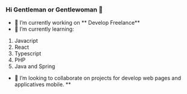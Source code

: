 ### Hi Gentleman or Gentlewoman 👋
<!--
**yomark14/yomark14** is a ✨ _special_ ✨ repository because its `README.md` (this file) appears on your GitHub profile.

Here are some ideas to get you started:
-->
- 🔭 I’m currently working on ** Develop Freelance**
- 🌱 I’m currently learning:
1. Javacript
2. React 
3. Typescript 
4. PHP
5. Java and Spring 
- 👯 I’m looking to collaborate on projects for develop web pages and applicatives mobile.
**


